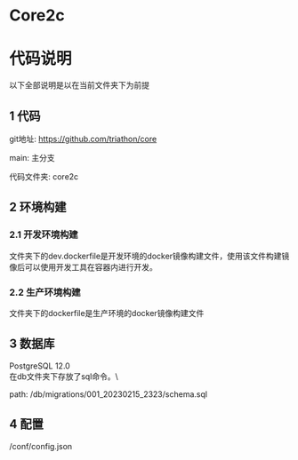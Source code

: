 # Core2c

# 代码说明

以下全部说明是以在当前文件夹下为前提

## 1 代码
git地址: https://github.com/triathon/core

main: 主分支

代码文件夹: core2c
## 2 环境构建

### 2.1 开发环境构建

文件夹下的dev.dockerfile是开发环境的docker镜像构建文件，使用该文件构建镜像后可以使用开发工具在容器内进行开发。

### 2.2 生产环境构建

文件夹下的dockerfile是生产环境的docker镜像构建文件

## 3 数据库
PostgreSQL 12.0 \
在db文件夹下存放了sql命令。\

path: /db/migrations/001_20230215_2323/schema.sql

## 4 配置

/conf/config.json